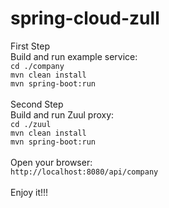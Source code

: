 # spring-cloud-zull

First Step \
Build and run example service: \
``cd ./company`` \
``mvn clean install`` \
``mvn spring-boot:run`` \
\
Second Step  \
Build and run Zuul proxy: \
``cd ./zuul`` \
``mvn clean install`` \
``mvn spring-boot:run`` \
\
Open your browser: \
``http://localhost:8080/api/company`` \
\
Enjoy it!!!

